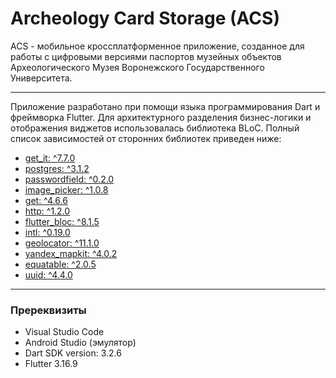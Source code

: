 # Archeology Card Storage (ACS)

ACS - мобильное кроссплатформенное приложение, созданное для работы с цифровыми версиями паспортов музейных объектов Археологического Музея Воронежского Государственного Университета.
***
Приложение разработано при помощи языка программирования Dart и фреймворка Flutter. Для архитектурного разделения бизнес-логики и отображения виджетов использовалась библиотека BLoC. Полный список зависимостей от сторонних библиотек приведен ниже: 
+ [get_it: ^7.7.0](https://pub.dev/packages/get_it)
+ [postgres: ^3.1.2](https://pub.dev/packages/postgres)
+ [passwordfield: ^0.2.0](https://pub.dev/packages/passwordfield)
+  [image_picker: ^1.0.8](https://pub.dev/packages/image_picker)
+  [get: ^4.6.6](https://pub.dev/packages/get)
+  [http: ^1.2.0](https://pub.dev/packages/http)
+  [flutter_bloc: ^8.1.5](https://pub.dev/packages/flutter_bloc)
+  [intl: ^0.19.0](https://pub.dev/packages/intl)
+  [geolocator: ^11.1.0](https://pub.dev/packages/geolocator)
+  [yandex_mapkit: ^4.0.2](https://pub.dev/packages/yandex_mapkit)
+  [equatable: ^2.0.5](https://pub.dev/packages/equatable)
+  [uuid: ^4.4.0](https://pub.dev/packages/uuid)
___
### Пререквизиты
+ Visual Studio Code
+ Android Studio (эмулятор)
+ Dart SDK version: 3.2.6
+ Flutter 3.16.9